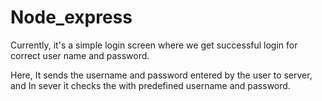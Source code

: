 # Node_express

Currently, it's a simple login screen where we get successful login for correct user name and password.

Here, It sends the username and password entered by the user to server, and In sever it checks the with predefined username and password.
